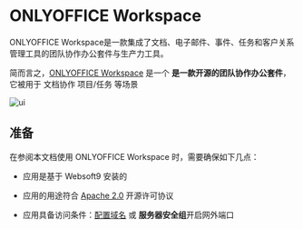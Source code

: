 # ONLYOFFICE Workspace

ONLYOFFICE Workspace是一款集成了文档、电子邮件、事件、任务和客户关系管理工具的团队协作办公套件与生产力工具。

简而言之，[ONLYOFFICE Workspace](https://www.onlyoffice.com/) 是一个 **是一款开源的团队协作办公套件**，它被用于 文档协作 项目/任务  等场景


![ui](http://libs.websoft9.com/Websoft9/DocsPicture/zh/onlyoffice/onlyoffice-websoft9-001.png)


## 准备

在参阅本文档使用 ONLYOFFICE Workspace 时，需要确保如下几点：

- 应用是基于 Websoft9 安装的

- 应用的用途符合 [Apache 2.0](https://opensource.org/licenses/Apache-2.0) 开源许可协议

- 应用具备访问条件：[配置域名](./guide/appsetdomain) 或 **服务器安全组**开启网外端口